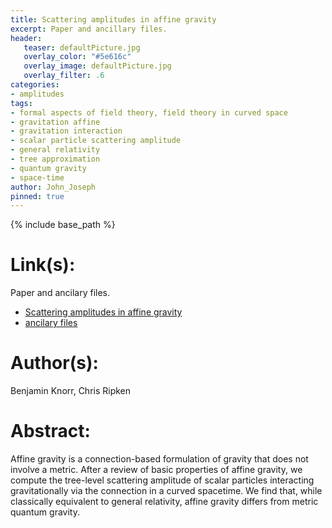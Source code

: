```yaml
---
title: Scattering amplitudes in affine gravity
excerpt: Paper and ancillary files.
header:
   teaser: defaultPicture.jpg
   overlay_color: "#5e616c"
   overlay_image: defaultPicture.jpg
   overlay_filter: .6
categories:
- amplitudes
tags:
- formal aspects of field theory, field theory in curved space
- gravitation affine
- gravitation interaction
- scalar particle scattering amplitude
- general relativity
- tree approximation
- quantum gravity
- space-time
author: John_Joseph
pinned: true
---
```

{% include base_path %}

# Link(s):
Paper and ancilary files.
  * [Scattering amplitudes in affine gravity](https://arxiv.org/abs/2012.05144)
  * [ancilary files](https://arxiv.org/src/2012.05144/anc)

# Author(s):
Benjamin Knorr, Chris Ripken

# Abstract:
Affine gravity is a connection-based formulation of gravity that does not involve a metric. After a review of basic properties of affine gravity, we compute the tree-level scattering amplitude of scalar particles interacting gravitationally via the connection in a curved spacetime. We find that, while classically equivalent to general relativity, affine gravity differs from metric quantum gravity.
